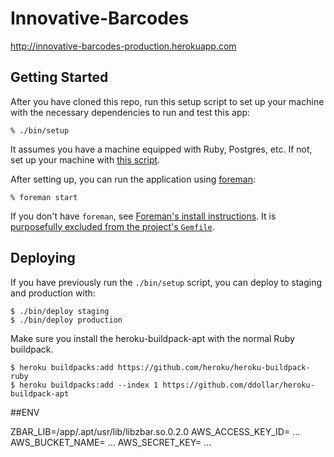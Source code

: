# Innovative-Barcodes

http://innovative-barcodes-production.herokuapp.com

## Getting Started

After you have cloned this repo, run this setup script to set up your machine
with the necessary dependencies to run and test this app:

    % ./bin/setup

It assumes you have a machine equipped with Ruby, Postgres, etc. If not, set up
your machine with [this script].

[this script]: https://github.com/thoughtbot/laptop

After setting up, you can run the application using [foreman]:

    % foreman start

If you don't have `foreman`, see [Foreman's install instructions][foreman]. It
is [purposefully excluded from the project's `Gemfile`][exclude].

[foreman]: https://github.com/ddollar/foreman
[exclude]: https://github.com/ddollar/foreman/pull/437#issuecomment-41110407

## Deploying

If you have previously run the `./bin/setup` script,
you can deploy to staging and production with:

    $ ./bin/deploy staging
    $ ./bin/deploy production

Make sure you install the heroku-buildpack-apt with the normal Ruby buildpack.

    $ heroku buildpacks:add https://github.com/heroku/heroku-buildpack-ruby
    $ heroku buildpacks:add --index 1 https://github.com/ddollar/heroku-buildpack-apt

##ENV 

ZBAR_LIB=/app/.apt/usr/lib/libzbar.so.0.2.0
AWS_ACCESS_KEY_ID= ...
AWS_BUCKET_NAME= ...
AWS_SECRET_KEY= ...
